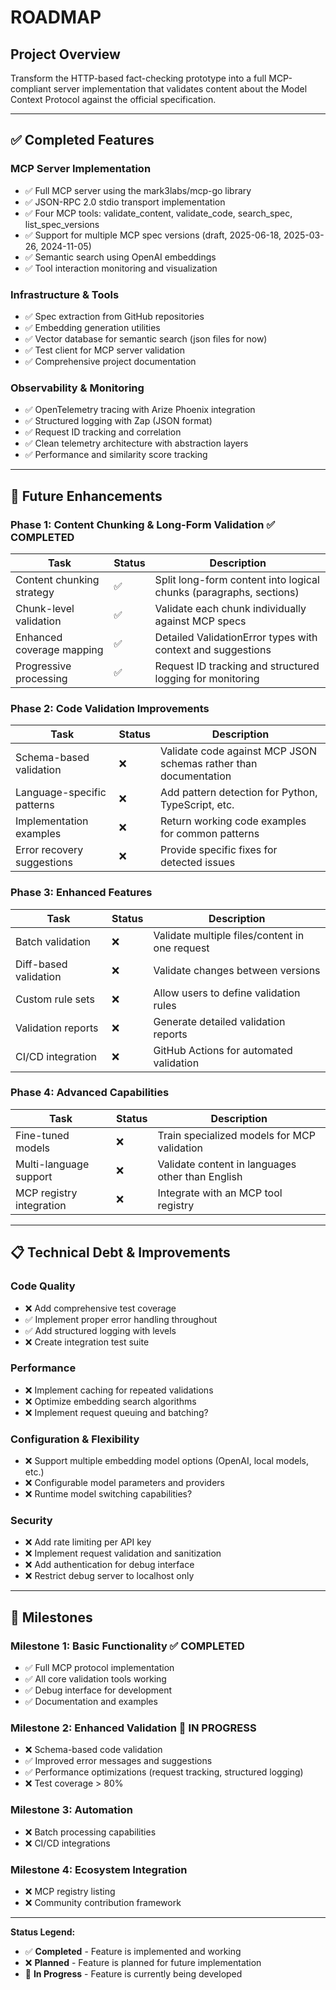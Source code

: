 # ROADMAP

## **Project Overview**

Transform the HTTP-based fact-checking prototype into a full MCP-compliant server implementation that validates content about the Model Context Protocol against the official specification.

---

## **✅ Completed Features**

### **MCP Server Implementation**

- ✅ Full MCP server using the mark3labs/mcp-go library
- ✅ JSON-RPC 2.0 stdio transport implementation
- ✅ Four MCP tools: validate_content, validate_code, search_spec, list_spec_versions
- ✅ Support for multiple MCP spec versions (draft, 2025-06-18, 2025-03-26, 2024-11-05)
- ✅ Semantic search using OpenAI embeddings
- ✅ Tool interaction monitoring and visualization

### **Infrastructure & Tools**

- ✅ Spec extraction from GitHub repositories
- ✅ Embedding generation utilities
- ✅ Vector database for semantic search (json files for now)
- ✅ Test client for MCP server validation
- ✅ Comprehensive project documentation

### **Observability & Monitoring**

- ✅ OpenTelemetry tracing with Arize Phoenix integration
- ✅ Structured logging with Zap (JSON format)
- ✅ Request ID tracking and correlation
- ✅ Clean telemetry architecture with abstraction layers
- ✅ Performance and similarity score tracking

---

## **🚧 Future Enhancements**

### **Phase 1: Content Chunking & Long-Form Validation** ✅ COMPLETED

| **Task**                  | **Status** | **Description**                                                    |
| ------------------------- | ---------- | ------------------------------------------------------------------ |
| Content chunking strategy | ✅         | Split long-form content into logical chunks (paragraphs, sections) |
| Chunk-level validation    | ✅         | Validate each chunk individually against MCP specs                 |
| Enhanced coverage mapping | ✅         | Detailed ValidationError types with context and suggestions        |
| Progressive processing    | ✅         | Request ID tracking and structured logging for monitoring          |

### **Phase 2: Code Validation Improvements**

| **Task**                   | **Status** | **Description**                                                  |
| -------------------------- | ---------- | ---------------------------------------------------------------- |
| Schema-based validation    | ❌         | Validate code against MCP JSON schemas rather than documentation |
| Language-specific patterns | ❌         | Add pattern detection for Python, TypeScript, etc.               |
| Implementation examples    | ❌         | Return working code examples for common patterns                 |
| Error recovery suggestions | ❌         | Provide specific fixes for detected issues                       |

### **Phase 3: Enhanced Features**

| **Task**              | **Status** | **Description**                                |
| --------------------- | ---------- | ---------------------------------------------- |
| Batch validation      | ❌         | Validate multiple files/content in one request |
| Diff-based validation | ❌         | Validate changes between versions              |
| Custom rule sets      | ❌         | Allow users to define validation rules         |
| Validation reports    | ❌         | Generate detailed validation reports           |
| CI/CD integration     | ❌         | GitHub Actions for automated validation        |

### **Phase 4: Advanced Capabilities**

| **Task**                 | **Status** | **Description**                                  |
| ------------------------ | ---------- | ------------------------------------------------ |
| Fine-tuned models        | ❌         | Train specialized models for MCP validation      |
| Multi-language support   | ❌         | Validate content in languages other than English |
| MCP registry integration | ❌         | Integrate with an MCP tool registry              |

---

## **📋 Technical Debt & Improvements**

### **Code Quality**

- ❌ Add comprehensive test coverage
- ✅ Implement proper error handling throughout
- ✅ Add structured logging with levels
- ❌ Create integration test suite

### **Performance**

- ❌ Implement caching for repeated validations
- ❌ Optimize embedding search algorithms
- ❌ Implement request queuing and batching?

### **Configuration & Flexibility**

- ❌ Support multiple embedding model options (OpenAI, local models, etc.)
- ❌ Configurable model parameters and providers
- ❌ Runtime model switching capabilities?

### **Security**

- ❌ Add rate limiting per API key
- ❌ Implement request validation and sanitization
- ❌ Add authentication for debug interface
- ❌ Restrict debug server to localhost only

---

## **🎯 Milestones**

### **Milestone 1: Basic Functionality** ✅ COMPLETED

- ✅ Full MCP protocol implementation
- ✅ All core validation tools working
- ✅ Debug interface for development
- ✅ Documentation and examples

### **Milestone 2: Enhanced Validation** 🚧 IN PROGRESS

- ❌ Schema-based code validation
- ✅ Improved error messages and suggestions
- ✅ Performance optimizations (request tracking, structured logging)
- ❌ Test coverage > 80%

### **Milestone 3: Automation**

- ❌ Batch processing capabilities
- ❌ CI/CD integrations

### **Milestone 4: Ecosystem Integration**

- ❌ MCP registry listing
- ❌ Community contribution framework

---

**Status Legend:**

- ✅ **Completed** - Feature is implemented and working
- ❌ **Planned** - Feature is planned for future implementation
- 🚧 **In Progress** - Feature is currently being developed
